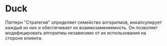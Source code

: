 # Duck
Паттерн "Стратегия" определяет семейство алгоритмов, инкапсулирует каждый из них и обеспечивает их взаимозаменяемость. Он позволяет модифицировать алгоритмы независимо от их использования на стороне клиента.
